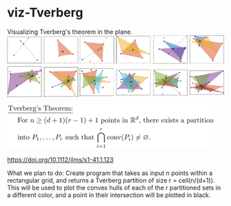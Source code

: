 # viz-Tverberg
Visualizing Tverberg's theorem in the plane.
<img src="images/banner.png" width="720" >

<img src="images/tverberg_thm.png" width=480 />

https://doi.org/10.1112/jlms/s1-41.1.123

What we plan to do:
Create program that takes as input n points within a rectangular grid, and returns a Tverberg partition of size r = ceil(n/(d+1)). This will be used to plot the convex hulls of each of the r partitioned sets in a different color, and a point in their intersection will be plotted in black.